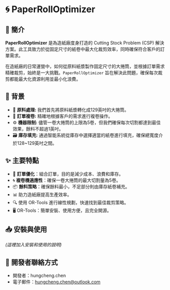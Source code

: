 # 🌀 PaperRollOptimizer

## 🌟 簡介

**PaperRollOptimizer** 是為造紙廠度身打造的 Cutting Stock Problem (CSP) 解決方案。此工具致力於從固定尺寸的紙卷中最大化裁剪效率，同時確保符合客戶的訂單需求。

在造紙廠的日常運營中，如何從原料紙漿製作固定尺寸的大捲筒，並根據訂單需求精確裁剪，始終是一大挑戰。`PaperRollOptimizer` 旨在解決此問題，確保每次裁剪都能最大化資源利用並最小化浪費。

## 📘 背景

- 🌲 **原料處理:** 我們首先將原料紙漿轉化成129英吋的大捲筒。
- 📏 **訂單複卷:** 精確地根據客戶的需求進行複卷操作。
- ⚙️ **機器限制:** 儘管一卷大捲筒的上限為5卷，但我們確保每次切割都達到最佳效果，餘料不超過1英吋。
- 🗃️ **庫存填充:** 通過智能系統從庫存中選擇適當的紙卷進行填充，確保總寬度介於128~129英吋之間。

## ✨ 主要特點

- 📏 **訂單優化**：組合訂單，目的是減少成本、浪費和庫存。
- 🌀 **複卷機適應性**：確保一卷大捲筒的最大切割量為5卷。
- 📦 **餘料策略**：確保餘料最小，不足部分則由庫存紙卷補充。
- 📊 助力造紙廠提高生產效率。
- 🔍 使用 OR-Tools 進行線性規劃，快速找到最佳裁剪策略。
- 🖥️ OR-Tools：簡單安裝、使用方便，且完全開源。

## 📥 安裝與使用

*(這裡加入安裝和使用的說明)*

## 👤 開發者聯絡方式

- 開發者：hungcheng.chen
- 電子郵件：[hungcheng.chen@outlook.com](mailto:hungcheng.chen@outlook.com)
